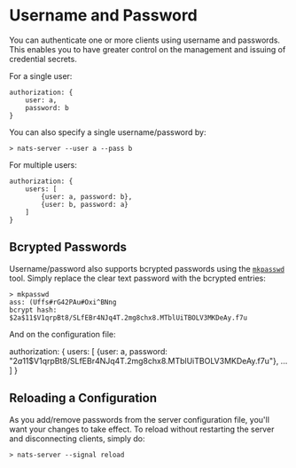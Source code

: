 # Username and Password

You can authenticate one or more clients using username and passwords. This enables you to have greater control on the management and issuing of credential secrets.

For a single user:
```
authorization: {
	user: a,
	password: b
}
```

You can also specify a single username/password by:

```
> nats-server --user a --pass b
```

For multiple users:
```
authorization: {
	users: [
		{user: a, password: b},
		{user: b, password: a}
	]
}
```

## Bcrypted Passwords

Username/password also supports bcrypted passwords using the [`mkpasswd`](/nats_tools/mkpasswd.md) tool. Simply replace the clear text password with the bcrypted entries:

```
> mkpasswd
ass: (Uffs#rG42PAu#Oxi^BNng
bcrypt hash: $2a$11$V1qrpBt8/SLfEBr4NJq4T.2mg8chx8.MTblUiTBOLV3MKDeAy.f7u
```
And on the configuration file:

authorization: {
	users: [
		{user: a, password: "$2a$11$V1qrpBt8/SLfEBr4NJq4T.2mg8chx8.MTblUiTBOLV3MKDeAy.f7u"},
		...	
	]
}


## Reloading a Configuration

As you add/remove passwords from the server configuration file, you'll want your changes to take effect. To reload without restarting the server and disconnecting clients, simply do:

```
> nats-server --signal reload
```
